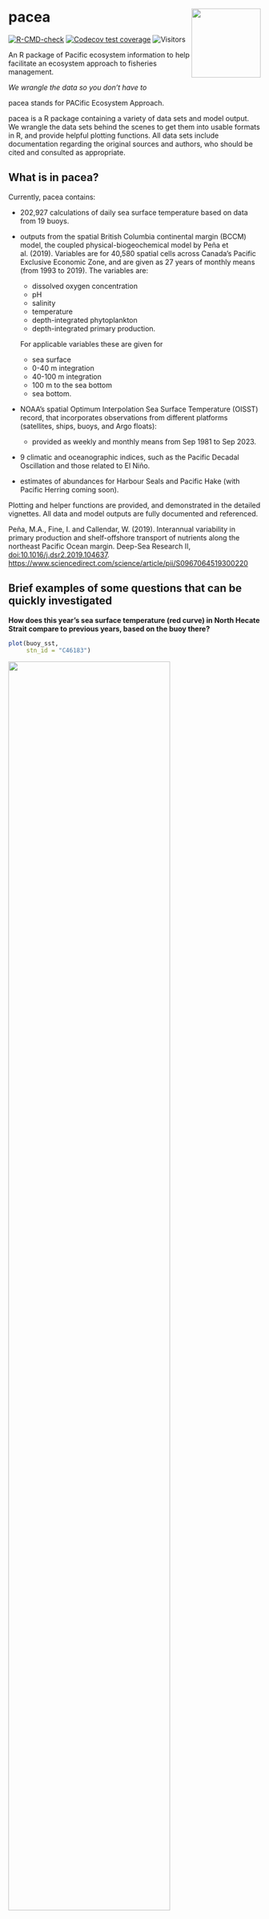 
<!-- README.md is generated from README.Rmd. Please edit that file -->
<!-- build_readme() will build this when developing, but installs pacea from -->
<!-- scratch (and it might not be the local version) so it's much quicker to do -->
<!-- rmarkdown::render("README.Rmd"), which also builds an .html that can be -->
<!-- viewed locally (and isn't pushed to GitHub)  -->
<!-- Figures - to update a figure, manually run the piece of code that makes -->
<!-- the .png file. See notes below (and Issue #44). -->

# pacea <img src="man/figures/logo.png" align="right" height="138" />

<!-- badges: start -->

[![R-CMD-check](https://github.com/pbs-assess/pacea/actions/workflows/R-CMD-check.yaml/badge.svg)](https://github.com/pbs-assess/pacea/actions/workflows/R-CMD-check.yaml)
[![Codecov test
coverage](https://codecov.io/gh/pbs-assess/pacea/branch/main/graph/badge.svg)](https://app.codecov.io/gh/pbs-assess/pacea?branch=main)
![Visitors](https://api.visitorbadge.io/api/visitors?path=https%3A%2F%2Fgithub.com%2Fpbs-assess%2Fpacea&label=VISITORS&countColor=%23263759&style=flat&labelStyle=lower)
<!-- badges: end -->

An R package of Pacific ecosystem information to help facilitate an
ecosystem approach to fisheries management.

*We wrangle the data so you don’t have to*

pacea stands for PACific Ecosystem Approach.

pacea is a R package containing a variety of data sets and model output.
We wrangle the data sets behind the scenes to get them into usable
formats in R, and provide helpful plotting functions. All data sets
include documentation regarding the original sources and authors, who
should be cited and consulted as appropriate.

## What is in pacea?

Currently, pacea contains:

-   202,927 calculations of daily sea surface temperature based on data
    from 19 buoys.

-   outputs from the spatial British Columbia continental margin (BCCM)
    model, the coupled physical-biogeochemical model by Peña et
    al. (2019). Variables are for 40,580 spatial cells across Canada’s
    Pacific Exclusive Economic Zone, and are given as 27 years of
    monthly means (from 1993 to 2019). The variables are:

    -   dissolved oxygen concentration
    -   pH
    -   salinity
    -   temperature
    -   depth-integrated phytoplankton
    -   depth-integrated primary production.

    For applicable variables these are given for

    -   sea surface
    -   0-40 m integration
    -   40-100 m integration
    -   100 m to the sea bottom
    -   sea bottom.

-   NOAA’s spatial Optimum Interpolation Sea Surface Temperature (OISST)
    record, that incorporates observations from different platforms
    (satellites, ships, buoys, and Argo floats):

    -   provided as weekly and monthly means from Sep 1981 to Sep 2023.

-   9 climatic and oceanographic indices, such as the Pacific Decadal
    Oscillation and those related to El Niño.

-   estimates of abundances for Harbour Seals and Pacific Hake (with
    Pacific Herring coming soon).

Plotting and helper functions are provided, and demonstrated in the
detailed vignettes. All data and model outputs are fully documented and
referenced.

Peña, M.A., Fine, I. and Callendar, W. (2019). Interannual variability
in primary production and shelf-offshore transport of nutrients along
the northeast Pacific Ocean margin. Deep-Sea Research II,
<doi:10.1016/j.dsr2.2019.104637>.
<https://www.sciencedirect.com/science/article/pii/S0967064519300220>

## Brief examples of some questions that can be quickly investigated

**How does this year’s sea surface temperature (red curve) in North
Hecate Strait compare to previous years, based on the buoy there?**
<!-- Run this png code manually (as not evaluated here) to update the figure -->

``` r
plot(buoy_sst,
     stn_id = "C46183")
```

<img src="man/figures/README-north-hecate-temp.png" style="width:80.0%" />

**Are we entering a phase of El Niño, based on the Oceanic Niño Index?
(If the last bars are red, then ‘yes’)**

``` r
plot(oni)
```

<img src="man/figures/README-oni.png" style="width:80.0%" />

**How has the status of the Pacific Decadal Oscillation changed over
time?**

``` r
plot(pdo)
```

<img src="man/figures/README-pdo.png" style="width:80.0%" />

**What were the differences in spatial pattern of sea surface
temperature between June 2022 and 2023 (using OISST data)?**

``` r
plot(oisst_month,
     months.plot = "June",
     years.plot = c(2022, 2023))
```

<img src="man/figures/README-oisst.png" style="width:80.0%" />

**How did the upper 40m of dissolved oxygen differ between January and
June, in 2015 (using BCCM ROMS output)?**

``` r
plot(bccm_avg0to40m_oxygen(force = TRUE),
     months.plot = c(1, 6),
     years.plot = 2015)
```

<img src="man/figures/README-bccm.png" style="width:80.0%" />

**What is the estimated abundance of Pacific Harbour Seals for each of
seven regions?**

``` r
plot(harbour_seals)
```

<img src="man/figures/README-harbour-seals.png" style="width:80.0%" />

You can view and analyse all these data sets in the usual way in R. For
example:

``` r
oni
#> # A tibble: 885 × 4
#>     year month value anomaly
#>    <dbl> <dbl> <dbl>   <dbl>
#>  1  1950     1  24.7   -1.53
#>  2  1950     2  25.2   -1.34
#>  3  1950     3  25.8   -1.16
#>  4  1950     4  26.1   -1.18
#>  5  1950     5  26.3   -1.07
#>  6  1950     6  26.3   -0.85
#>  7  1950     7  26.2   -0.54
#>  8  1950     8  26.0   -0.42
#>  9  1950     9  25.8   -0.39
#> 10  1950    10  25.6   -0.44
#> # ℹ 875 more rows
```

## Vignettes

For more detailed explanations of the data sets and functionality see
the vignettes, which are already rendered here:

-   [indices.html](http://htmlpreview.github.io/?https://github.com/pbs-assess/pacea/blob/main/vignettes/indices.html)
    Climatic and oceanographic indices and associated plotting
    functions.
-   [buoys.html](http://htmlpreview.github.io/?https://github.com/pbs-assess/pacea/blob/main/vignettes/buoys.html)
    Calculated daily mean sea surface temperatures and associated
    plotting functions.
-   [populations.html](http://htmlpreview.github.io/?https://github.com/pbs-assess/pacea/blob/main/vignettes/populations.html)
    Estimates of animal populations and associated plotting functions.
-   [oisst.html](http://htmlpreview.github.io/?https://github.com/pbs-assess/pacea/blob/main/vignettes/oisst.html)
    OISST data and calculations and associated plotting functions.
-   [bccm.html](http://htmlpreview.github.io/?https://github.com/pbs-assess/pacea/blob/main/vignettes/bccm.html)
    BCCM model results, calculations, and associated plotting functions.

The presentaion where we introduced `pacea` is available [here as
.pdf](talks/pacea-release-talk.pdf); the code to build it is [here as
.Rmd](talks/pacea-release-talk.Rmd).

## Installation

Okay, if you’re convinced this package might be useful for you, then to
install the latest version just:

    install.packages("remotes")    # If you do not already have the "remotes" package

    remotes::install_github("pbs-assess/pacea")

If you get an error like

    Error in utils::download.file(....)

then the connection may be timing out (happens to us on the DFO
network). Try

    options(timeout = 1200)

and then try and install again. If you get a different error then post
an Issue or contact
<a href="mailto:andrew.edwards@dfo-mpo.gc.ca">Andy</a> or
<a href="mailto:travis.tai@dfo-mpo.gc.ca">Travis</a> for help.

## Updates

We plan to continually enhance `pacea` by updating current data sets and
adding new ones, as well as adding functionality. To explain these, we
will document them by date in the [NEWS](NEWS.Md).

We plan to update the indices, buoy temperatures, and OISST values on
the 16th of every month (or next working day-ish), which should capture
updates to those data.

To check what date you installed `pacea` locally on your machine, we
have the helper command:

``` r
pacea_installed()

You last locally installed pacea on 2023-11-01 which is 8 days ago.

Compare that with the dates of the latest commits at https://github.com/pbs-assess/pacea/commits/main
```

The commits tell you when we last changed something, while the
[NEWS](NEWS.Md) will give a more concise summary of changes by date.
Then you may wish to update `pacea` by running
`remotes::install_github("pbs-assess/pacea")` again.

## Audience and motivation

The primary audience is stock assessment scientists who want to analyse
environmental variables in the context of their stock assessment (but we
anticipate other interested users). The Fisheries Act requires
management of fisheries to take into account “[the biology of the fish
and the environmental conditions affecting the
stock](https://laws-lois.justice.gc.ca/eng/acts/f-14/page-3.html#h-1175547)”.
Such an Ecosystem Approach to Fisheries Management requires data.

A comprehensive [2022 analysis of Canadian stock
assessments](https://publications.gc.ca/collections/collection_2022/mpo-dfo/Fs97-6-3473-eng.pdf)
found that availability of data on environmental variables was the
leading cause of not integrating such information into assessments.
pacea aims to help make data availability more streamlined, and avoid
each individual assessment scientist having to figure out themselves
where to get appropriate data.

This work is strongly motivated by, and based on, the
[GSLea](https://github.com/duplisea/gslea) R package by Dan Duplisea and
colleagues for the Gulf of St Lawrence.

## Acknowledgments

This work is funded by a Competitive Science Research Fund grant from
Fisheries and Oceans Canada (project 21-FS-03-13).

We thank the following for contributing ideas, example code for ROMS
output, model output, and/or helping with ideas and coding issues:

-   Kelsey Flynn, Jessica Nephin, Lindsay Davidson, Strahan Tucker,
    Brianna Wright, Patrick Thompson, Matt Grinnell, Sean Anderson,
    Philina English, Chris Grandin, Jennifer Boldt, and others.

And a big thanks to Carley Colclough for expertly designing the pacea
logo.

## Notes for developers

Edit and render the README.Rmd file, not the README.Md file. If you add
any new figures then commit and push them (they will be in
man/figures/README-<chunk-name>) so they show up on the GitHub README.
Always render the .Rmd so that it and the rendered .Md stay in sync (see
<https://github.com/pbs-assess/pacea/issues/44#issuecomment-1793235838>
for how to have Git check that README.Md is newer than README.Rmd).

Every data set is built using code in the `raw-data/` directory, with
documentation in `R/data.R`. Document everything!

If you add new functions please add tests as well so we retain good code
coverage (as indicated in the badge at the top of the README on GitHub).

Use the standard `lower_case_and_underscores` for naming variables and
functions.

Citation information is in inst/CITATION, so if you update DESCRIPTION
file (e.g. add an author) then update that also, and may want to change
the info at the start of this file.

Logo included by running `use_logo("inst/pacea-logo-from-carley.png")`.
The .png was expertly designed by Carley Colclough. There is also
`inst/pacea-logo-for-printing.jpg` for printing purposes.

We will add details of how to work on your own branch before merging
into the main branch, such that the main version is always installable,
and guidelines for adding to the [NEWS](NEWS.Md).
